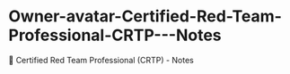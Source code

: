 # Owner-avatar-Certified-Red-Team-Professional-CRTP---Notes
📝 Certified Red Team Professional (CRTP) - Notes
